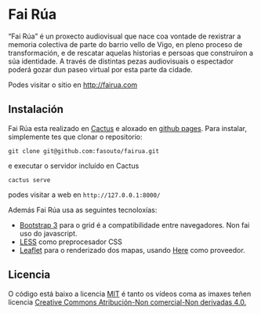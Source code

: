 # Fai Rúa

“Fai Rúa” é un proxecto audiovisual que nace coa vontade de rexistrar a memoria colectiva de parte do barrio vello de Vigo, en pleno proceso de transformación, e de rescatar aquelas historias e persoas que construíron a súa identidade. A través de distintas pezas audiovisuais o espectador poderá gozar dun paseo virtual por esta parte da cidade.

Podes visitar o sitio en http://fairua.com

## Instalación

Fai Rúa esta realizado en [Cactus](https://github.com/koenbok/cactus) e aloxado en [github pages](https://pages.github.com/). Para instalar, simplemente tes que clonar o repositorio:

    git clone git@github.com:fasouto/fairua.git

e executar o servidor incluído en Cactus

    cactus serve
    
podes visitar a web en `http://127.0.0.1:8000/`


Además Fai Rúa usa as seguintes tecnoloxías:

- [Bootstrap 3](http://getbootstrap.com/css/) para o grid é a compatibilidade entre navegadores. Non fai uso do javascript.
- [LESS](http://lesscss.org/) como preprocesador CSS
- [Leaflet](http://leafletjs.com/) para o renderizado dos mapas, usando [Here](https://developer.here.com/) como proveedor.

## Licencia

O código está baixo a licencia [MIT](http://opensource.org/licenses/MIT) é tanto os vídeos coma as imaxes teñen licencia [Creative Commons Atribución-Non comercial-Non derivadas 4.0.](https://creativecommons.org/licenses/by-nc-nd/4.0/deed.gl)